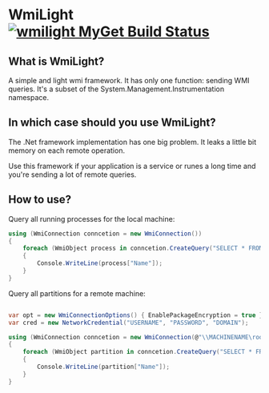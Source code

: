 # WmiLight [![wmilight MyGet Build Status](https://www.myget.org/BuildSource/Badge/wmilight?identifier=ec18dcc7-d42a-4704-94cf-e7dc6d3a8a98)](https://www.myget.org/)

## What is WmiLight?
A simple and light wmi framework. It has only one function: sending WMI queries.
It's a subset of the System.Management.Instrumentation namespace.

## In which case should you use WmiLight?
The .Net framework implementation has one big problem.
It leaks a little bit memory on each remote operation. 

Use this framework if your application is a service or runes a long time and you're sending a lot of remote queries.

## How to use?

Query all running processes for the local machine:
```C#
using (WmiConnection conncetion = new WmiConnection())
{
    foreach (WmiObject process in conncetion.CreateQuery("SELECT * FROM Win32_Process"))
    {
        Console.WriteLine(process["Name"]);
    }
}
```

Query all partitions for a remote machine:
```C#

var opt = new WmiConnectionOptions() { EnablePackageEncryption = true };
var cred = new NetworkCredential("USERNAME", "PASSWORD", "DOMAIN");

using (WmiConnection conncetion = new WmiConnection(@"\\MACHINENAME\root\cimv2", cred, opt))
{
    foreach (WmiObject partition in conncetion.CreateQuery("SELECT * FROM Win32_DiskPartition"))
    {
        Console.WriteLine(partition["Name"]);
    }
}
```
